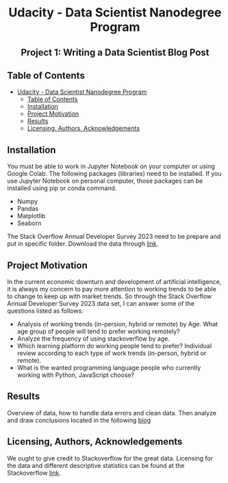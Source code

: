 # <h1 align="center">Udacity - Data Scientist Nanodegree Program</h1>
<h2 align="center">Project 1: Writing a Data Scientist Blog Post</h2>

## Table of Contents
- [Udacity - Data Scientist Nanodegree Program](#udacity---data-scientist-nanodegree-program)
  - [Table of Contents](#table-of-contents)
  - [Installation ](#installation-)
  - [Project Motivation ](#project-motivation-)
  - [Results ](#results-)
  - [Licensing, Authors, Acknowledgements](#licensing-authors-acknowledgements)

## Installation <a name="Installation"></a>
You must be able to work in Jupyter Notebook on your computer or using Google Colab. The following packages (libraries) need to be installed. If you use Jupyter Notebook on personal computer, those packages can be installed using pip or conda command.

- Numpy
- Pandas
- Matplotlib
- Seaborn

The Stack Overflow Annual Developer Survey 2023 need to be prepare and put in specific folder. Download the data through [link](https://insights.stackoverflow.com/survey). 

## Project Motivation <a name="Motivation"></a>
In the current economic downturn and development of artificial intelligence, it is always my concern to pay more attention to working trends to be able to change to keep up with market trends. So through the Stack Overflow Annual Developer Survey 2023 data set, I can answer some of the questions listed as follows:

- Analysis of working trends (in-persion, hybrid or remote) by Age. What age group of people will tend to prefer working remotely?
- Analyze the frequency of using stackoverflow by age.
- Which learning platform do working people tend to prefer? Individual review according to each type of work trends (in-person, hybrid or remote).
- What is the wanted programming language people who currently working with Python, JavaScript choose?

## Results <a name="Results"></a>
Overview of data, how to handle data errors and clean data. Then analyze and draw conclusions located in the following [blog](https://medium.com/@duypt10/trends-in-working-in-the-information-technology-field-in-canada-daeedb7da869)

## Licensing, Authors, Acknowledgements<a name="Licensing"></a>
We ought to give credit to Stackoverflow for the great data. Licensing for the data and different descriptive statistics can be found at the Stackoverflow [link](https://insights.stackoverflow.com/survey). 
